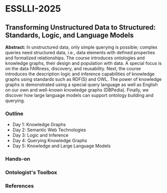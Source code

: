 # ESSLLI-2025

## Transforming Unstructured Data to Structured: Standards, Logic, and Language Models

**Abstract:**
In unstructured data, only simple querying is possible; complex queries need structured data, i.e., data elements with defined properties and formalized relationships. The course introduces ontologies and knowledge graphs, their design and population with data. A special focus is on the data FAIRness, discovery, and reusability. Next, the course introduces the description logic and inference capabilities of knowledge graphs using standards such as RDF(S) and OWL. The power of knowledge graphs is demonstrated using a special query language as well as English on our own and well-known knowledge graphs (DBPedia). Finally, we discover how large language models can support ontology building and querying.

### Outline

* Day 1: Knowledge Graphs
* Day 2: Semantic Web Technologies
* Day 3: Logic and Inference
* Day 4: Querying Knowledge Graphs
* Day 5: Knowledge and Large Language Models

### Hands-on

### Ontologist's Toolbox

### References
